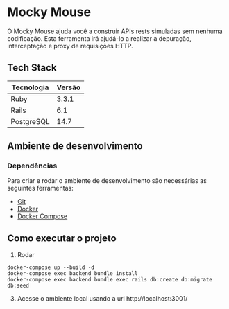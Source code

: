 # Mocky Mouse

O Mocky Mouse ajuda você a construir APIs rests simuladas sem nenhuma codificação. Esta ferramenta irá ajudá-lo a realizar a depuração, interceptação e proxy de requisições HTTP.

## Tech Stack

| Tecnologia    | Versão  |
| ------------- | ------- |
| Ruby          | 3.3.1   |
| Rails         | 6.1     |
| PostgreSQL    | 14.7    |

## Ambiente de desenvolvimento

### Dependências

Para criar e rodar o ambiente de desenvolvimento são necessárias as seguintes ferramentas:

- [Git](https://git-scm.com/doc)
- [Docker](https://docs.docker.com/engine/install/)
- [Docker Compose](https://docs.docker.com/compose/install/)

## Como executar o projeto

1. Rodar
```console
docker-compose up --build -d
docker-compose exec backend bundle install
docker-compose exec backend bundle exec rails db:create db:migrate db:seed
```
3. Acesse o ambiente local usando a url http://localhost:3001/
